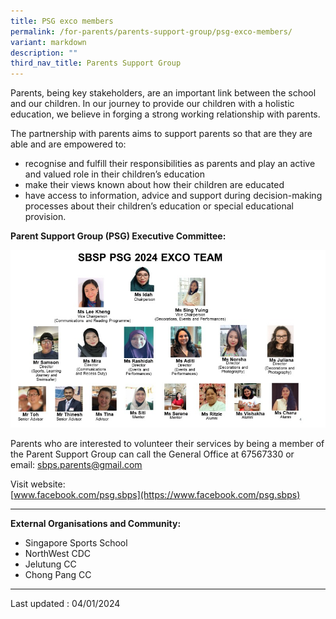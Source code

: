 ```yaml
---
title: PSG exco members
permalink: /for-parents/parents-support-group/psg-exco-members/
variant: markdown
description: ""
third_nav_title: Parents Support Group
---
```

Parents, being key stakeholders, are an important link between the school and our children. In our journey to provide our children with a holistic education, we believe in forging a strong working relationship with parents.
<!--
<img style="width:70%" src="/images/PSG.jpeg">
-->
The partnership with parents aims to support parents so that are they are able and are empowered to:  
  

*   recognise and fulfill their responsibilities as parents and play an active and valued role in their children’s education
*   make their views known about how their children are educated
*   have access to information, advice and support during decision-making processes about their children’s education or special educational provision.        
    

**Parent Support Group (PSG) Executive Committee:**

![](/images/2024_PSG.jpeg)

Parents who are interested to volunteer their services by being a member of the Parent Support Group can call the General Office at 67567330 or email:&nbsp;[sbps.parents@gmail.com](mailto:sbps.parents@gmail.com)  
  
Visit website:  
[www.facebook.com/psg.sbps](https://www.facebook.com/psg.sbps)  
  
  

* * *

  
**External Organisations and Community:**  

*   Singapore Sports School
*   NorthWest CDC
*   Jelutung CC
*   Chong Pang CC

* * *

  
Last updated : 04/01/2024